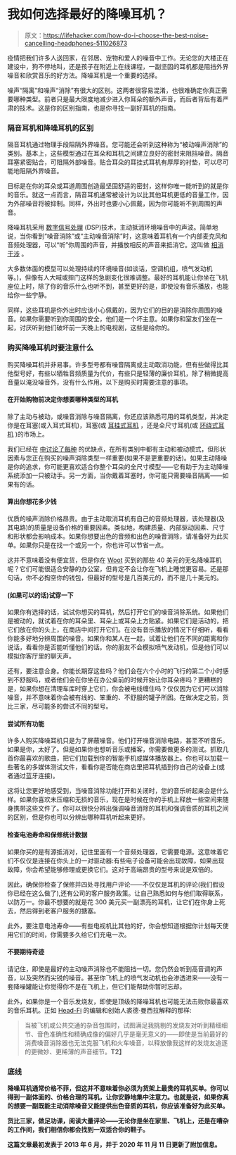 # 我如何选择最好的降噪耳机？

> 原文：<https://lifehacker.com/how-do-i-choose-the-best-noise-cancelling-headphones-511026873>

疫情把我们许多人送回家，在邻居、宠物和爱人的噪音中工作。无论您的大楼正在建设中，狗不停地叫，还是孩子在附近上在线课程，一副坚固的耳机都是阻挡外界噪音和欣赏音乐的好方法。降噪耳机是一个重要的选择。



噪声“隔离”和噪声“消除”有很大的区别。这两者很容易混淆，也很难确定你真正需要哪种类型。前者只是最大限度地减少进入你耳朵的额外声音，而后者背后有着严肃的技术。这是你的区别指南，也是你寻找一副好耳机的指南。

### **隔音耳机和降噪耳机的区别**

隔音耳机通过物理手段阻隔外界噪音。您可能还会听到这种称为“被动噪声消除”的类别。基本上，这些模型通过在耳朵和耳机之间建立良好的密封来阻挡噪音。隔音耳塞紧密贴合，可阻隔外部噪音。贴合耳朵的耳挂式耳机有厚厚的衬垫，可以尽可能地阻隔外界噪音。

目标是在你的耳朵或耳道周围创造最坚固舒适的密封，这样你唯一能听到的就是你的音乐。就这一点而言，隔音耳机通常被设计为以比其他耳机更低的音量工作，因为外部噪音将被抑制。同样，外出时也要小心佩戴，因为你可能听不到周围的声音。

降噪耳机采用 [数字信号处理](http://en.wikipedia.org/wiki/Digital_signal_processor) (DSP)技术，主动抵消环境噪音中的声波。简单地说，当你看到“噪音消除”或“主动噪音消除”时，这意味着耳机有一个内部麦克风和音频处理器，可以“听”你周围的声音，并播放相反的声音来抵消它。这叫做 [相消干涉](http://en.wikipedia.org/wiki/Interference_(wave_propagation)) 。

大多数体面的模型可以处理持续的环境噪音(如谈话，空调机组，喷气发动机等。)，但像有人大喊或摔门这样的急剧变化很难调整。最好的耳机能让你坐在飞机座位上时，除了你的音乐什么也听不到，甚至更好的是，即使没有音乐播放，也能给你一些宁静。

同样，这些耳机是你外出时应该小心佩戴的，因为它们的目的是消除你周围的噪音。如果你需要听到你周围的安全，他们是一个坏主意。如果你和室友们坐在一起，讨厌听到他们破坏前一天晚上的电视剧，这些是给你的。

### **购买降噪耳机时要注意什么**

购买降噪耳机并非易事。许多型号都有噪音隔离或主动取消功能，但有些做得比其他型号好，有些以牺牲音频质量为代价，有些只是轻薄的廉价耳机，除了稍微提高音量以淹没噪音外，没有什么作用。以下是购买时需要注意的事项。

#### **在开始购物前决定你想要哪种类型的耳机**

除了主动与被动，或噪音消除与噪音隔离，你还应该熟悉可用的耳机类型，并决定你是在耳塞(或入耳式耳机)，耳塞(或 [耳挂式耳机](http://en.wikipedia.org/wiki/Headphones#Supra-aural) ，还是全尺寸耳机(或 [环绕式耳机](http://en.wikipedia.org/wiki/Headphones#Circumaural) )的市场上。

我们已经在 [中讨论了每种](https://lifehacker.com/how-to-choose-the-perfect-pair-of-headphones-5800772) 的优缺点，在所有类别中都有主动和被动模式，但形状因素与您正在购买的噪声消除类型一样重要(如果不是更重要的话)。如果主动降噪是你的追求，你可能更喜欢适合你整个耳朵的全尺寸模型——它有助于为主动降噪系统添加一只被动手。另一方面，当你戴着耳塞时，你可能只需要噪音隔离——如果有的话。

#### **算出你想花多少钱**

优质的噪声消除价格昂贵。由于主动取消耳机有自己的音频处理器，该处理器(及其电路)的质量是设备价格的重要因素。类似地，构建质量、内部驱动因素、尺寸和形状都会影响成本。如果你想要出色的音频和出色的噪音消除，请准备好为此买单。如果你只是在找一个或另一个，你也许可以节省一点。

这并不意味着没有便宜货，但是你在 [Woot](http://woot.com/) 买到的那些 40 美元的无名降噪耳机呢？它们可能很适合安静的办公室，但肯定不会让你在飞机上睡觉更容易。还是那句话，你不必掏空你的钱包，但最好的型号是几百美元的，而不是几十美元的。

#### (如果可以的话)试穿一下

如果你有选择的话，试试你想买的耳机，然后打开它们的噪音消除系统。如果他们是被动的，就试着在你的耳朵里、耳朵上或耳朵上方贴紧。如果它们是活动的，把它们放在你的头上，在商店中间打开它们。在没有音乐播放的情况下仔细听，看看你能多好地分辨周围的噪音。如果你和某人在一起，试着让他们在不同的距离和你说话，看看你是否能听懂他们的话。你的朋友不会模拟喷气发动机，但是他们可以模拟你客厅里的聊天声。

还有，要注意合身。你能长期穿这些吗？他们会在六个小时的飞行的第二个小时感到不舒服吗，或者他们会在你坐在办公桌前的时候开始让你耳朵疼吗？更糟糕的是，如果你想在清理车库时穿上它们，你会被电线缠住吗？仅仅因为它们可以消除噪音，并不意味着你会被有线的、笨重的、不舒服的罐子所困。在做决定之前，货比三家，尽可能多的尝试不同的型号。

#### **尝试所有功能**

许多人购买降噪耳机只是为了屏蔽噪音。他们打开噪音消除电路，甚至不听音乐。如果是你，太好了。但是如果你也想听音乐或播客，你需要做更多的测试。抓取几首你最喜欢的歌曲，把它们加载到你的智能手机或媒体播放器上。你也可以加载一些著名的多媒体测试文件，看看你是否能在商店里把耳机插到你自己的设备上(或者通过蓝牙连接)。

这将让您更好地感受到，当噪音消除功能打开和关闭时，您的音乐听起来会是什么样。如果你喜欢未压缩和无损的音乐，现在是时候在你的手机上释放一些空间来随身携带这些文件了。你可以很快分辨出强调噪音消除的耳机和强调音质的耳机之间的区别，但是你也可以分辨出哪种耳机听起来更好。

#### **检查电池寿命和保修统计数据**

如果你买的是有源抵消对，记住里面有一个音频处理器，它需要电源。这意味着它们不仅仅是连接在你头上的一对驱动器:有些电子设备可能会出现故障，如果出现故障，你会希望能够修理或更换它们。这对于高端昂贵的型号来说是双倍的。

因此，确保你检查了保修并四处寻找用户评论——不仅仅是耳机的评论(我们假设你已经在这么做了),还有公司的客户服务政策。让自己熟悉如何与他们取得联系，以防万一。你最不想要的就是花 300 美元买一副漂亮的耳机，让它们在你身上死去，然后得到老客户服务的搪塞。

此外，要注意电池寿命——有些电视机比其他的好，你会想知道根据你计划每天使用它们的时间，你需要多久给它们充电一次。

#### 不要期待奇迹

请记住，即使是最好的主动噪声消除也不能阻挡一切。您仍然会听到高音调的声音，以及突然而尖锐的噪音。甚至你飞机上的喷气发动机也会渗透进来——没有一套降噪罐能让你觉得你不是在飞机上，但它们能帮助你暂时忘却。

此外，如果你是一个音乐发烧友，即使是顶级的降噪耳机也可能无法击败你最喜欢的音乐耳机。正如 [Head-Fi](http://www.head-fi.org/) 的编辑和创始人裘德·曼西拉解释的那样:

> 当被飞机或公共交通的杂音包围时，试图满足我挑剔的发烧友对听到精细细节、音色准确性和精确成像的偏好几乎是毫无意义的——即使是当前最好的消费噪音消除器也无法克服飞机和火车噪音，以释放像我这样的发烧友追逐的更微妙、更稀薄的声音细节。**T2】**

### ****底线****

**降噪耳机通常价格不菲，但这并不意味着你必须为货架上最贵的耳机买单。你可以得到一副体面的、价格合理的耳机，让你安静地集中注意力。也就是说，如果你真的想要一副既能主动消除噪音又能提供出色音质的耳机，你应该准备好为此买单。**

**货比三家，做足功课，阅读大量评论——无论你是坐在家里、飞机上，还是在嘈杂的工作间，我们相信你都会找到一双适合你的鞋子。**

**这篇文章最初发表于 2013 年 6 月，并于 2020 年 11 月 11 日更新了附加信息。**
